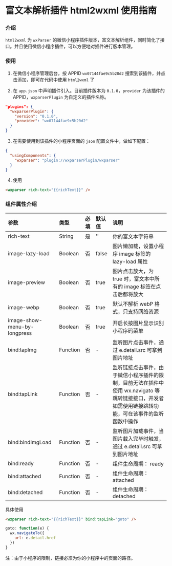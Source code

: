 # 富文本解析插件 html2wxml 使用指南

### 介绍

`html2wxml` 为 `wxParser` 的微信小程序插件版本，富文本解析组件，同时简化了接口。并且使用微信小程序插件，可以方便地对插件进行版本管理。

### 使用

1. 在微信小程序管理后台，按 APPID `wx07144fae9c5b20d2` 搜索到该插件，并点击添加，即可在代码中使用 `html2wxml` 了

2. 在 `app.json` 中声明插件引入。目前插件版本为 `0.1.0`，`provider` 为该插件的 APPID，`wxparserPlugin` 为自定义的插件名称。

```json
"plugins": {
  "wxparserPlugin": {
    "version": "0.1.0",
    "provider": "wx07144fae9c5b20d2"
  }
}
```

3. 在需要使用到该插件的小程序页面的 `json` 配置文件中，做如下配置：

```json
{
  "usingComponents": {
    "wxparser": "plugin://wxparserPlugin/wxparser"
  }
}
```

4. 使用

```html
<wxparser rich-text="{{richText}}" />
```

### 组件属性介绍

| 参数                | 类型     | 必填  |默认值 | 说明 |
| :----------         | :---    | :--- | :--- | :--- |
| rich-text           | String    | 是    | ''    | 你的富文本字符串 |
| image-lazy-load     | Boolean   | 否    | false | 图片懒加载，设置小程序 image 标签的 lazy-load 属性 |
| image-preview       | Boolean   | 否    | true  | 图片点击放大，为 true 时，富文本中所有的 image 标签在点击后都将放大 |
| image-webp          | Boolean   | 否    | true  | 默认不解析 webP 格式，只支持网络资源 |
| image-show-menu-by-longpress    | Boolean   | 否    | true  | 开启长按图片显示识别小程序码菜单 |
| bind:tapImg         | Function  | 否    | -     | 监听图片点击事件，通过 e.detail.src 可拿到图片地址 |
| bind:tapLink        | Function  | 否    | -     | 监听链接点击事件，由于微信小程序插件的限制，目前无法在插件中使用 wx.navigato 等跳转链接接口，开发者如需使用链接跳转功能，可在该事件的监听函数中操作 |
| bind:bindImgLoad    | Function  | 否    | -     | 监听图片加载事件，当图片载入完毕时触发，通过 e.detail.src 可拿到图片地址 |
| bind:ready          | Function  | 否    | -     | 组件生命周期： ready |
| bind:attached       | Function  | 否    | -     | 组件生命周期： attached |
| bind:detached       | Function  | 否    | -     | 组件生命周期： detached |

具体使用

```html
<wxparser rich-text="{{richText}}" bind:tapLink="goto" />
```

```js
goto: function(e) {
  wx.navigateTo({
    url: e.detail.href
  })
}
```

注：由于小程序的限制，链接必须为你的小程序中的页面的路径。
